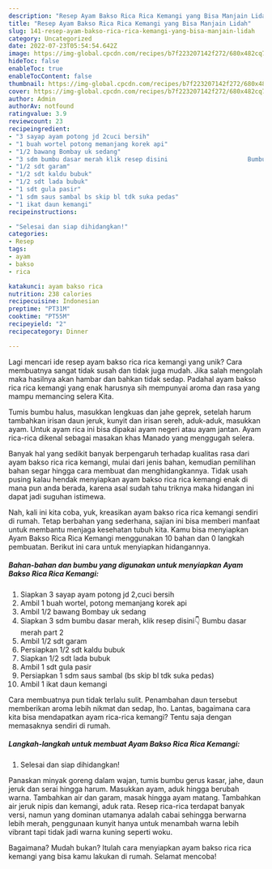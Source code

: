 ```yaml
---
description: "Resep Ayam Bakso Rica Rica Kemangi yang Bisa Manjain Lidah"
title: "Resep Ayam Bakso Rica Rica Kemangi yang Bisa Manjain Lidah"
slug: 141-resep-ayam-bakso-rica-rica-kemangi-yang-bisa-manjain-lidah
category: Uncategorized
date: 2022-07-23T05:54:54.642Z
image: https://img-global.cpcdn.com/recipes/b7f223207142f272/680x482cq70/ayam-bakso-rica-rica-kemangi-foto-resep-utama.jpg
hideToc: false
enableToc: true
enableTocContent: false
thumbnail: https://img-global.cpcdn.com/recipes/b7f223207142f272/680x482cq70/ayam-bakso-rica-rica-kemangi-foto-resep-utama.jpg
cover: https://img-global.cpcdn.com/recipes/b7f223207142f272/680x482cq70/ayam-bakso-rica-rica-kemangi-foto-resep-utama.jpg
author: Admin
authorAv: notfound
ratingvalue: 3.9
reviewcount: 23
recipeingredient:
- "3 sayap ayam potong jd 2cuci bersih"
- "1 buah wortel potong memanjang korek api"
- "1/2 bawang Bombay uk sedang"
- "3 sdm bumbu dasar merah klik resep disini                      Bumbu dasar merah part 2"
- "1/2 sdt garam"
- "1/2 sdt kaldu bubuk"
- "1/2 sdt lada bubuk"
- "1 sdt gula pasir"
- "1 sdm saus sambal bs skip bl tdk suka pedas"
- "1 ikat daun kemangi"
recipeinstructions:

- "Selesai dan siap dihidangkan!"
categories:
- Resep
tags:
- ayam
- bakso
- rica

katakunci: ayam bakso rica 
nutrition: 238 calories
recipecuisine: Indonesian
preptime: "PT31M"
cooktime: "PT55M"
recipeyield: "2"
recipecategory: Dinner

---
```





Lagi mencari ide resep ayam bakso rica rica kemangi yang unik? Cara membuatnya sangat tidak susah dan tidak juga mudah. Jika salah mengolah maka hasilnya akan hambar dan bahkan tidak sedap. Padahal ayam bakso rica rica kemangi yang enak harusnya sih mempunyai aroma dan rasa yang mampu memancing selera Kita.





Tumis bumbu halus, masukkan lengkuas dan jahe geprek, setelah harum tambahkan irisan daun jeruk, kunyit dan irisan sereh, aduk-aduk, masukkan ayam. Untuk ayam rica ini bisa dipakai ayam negeri atau ayam jantan. Ayam rica-rica dikenal sebagai masakan khas Manado yang menggugah selera.

Banyak hal yang sedikit banyak berpengaruh terhadap kualitas rasa dari ayam bakso rica rica kemangi, mulai dari jenis bahan, kemudian pemilihan bahan segar hingga cara membuat dan menghidangkannya. Tidak usah pusing kalau hendak menyiapkan ayam bakso rica rica kemangi enak di mana pun anda berada, karena asal sudah tahu triknya maka hidangan ini dapat jadi suguhan istimewa.






Nah, kali ini kita coba, yuk, kreasikan ayam bakso rica rica kemangi sendiri di rumah. Tetap berbahan yang sederhana, sajian ini bisa memberi manfaat untuk membantu menjaga kesehatan tubuh kita. Kamu bisa menyiapkan Ayam Bakso Rica Rica Kemangi menggunakan 10 bahan dan 0 langkah pembuatan. Berikut ini cara untuk menyiapkan hidangannya.

<!--inarticleads1-->

##### Bahan-bahan dan bumbu yang digunakan untuk menyiapkan Ayam Bakso Rica Rica Kemangi:

1. Siapkan 3 sayap ayam potong jd 2,cuci bersih
1. Ambil 1 buah wortel, potong memanjang korek api
1. Ambil 1/2 bawang Bombay uk sedang
1. Siapkan 3 sdm bumbu dasar merah, klik resep disini👇                      Bumbu dasar merah part 2
1. Ambil 1/2 sdt garam
1. Persiapkan 1/2 sdt kaldu bubuk
1. Siapkan 1/2 sdt lada bubuk
1. Ambil 1 sdt gula pasir
1. Persiapkan 1 sdm saus sambal (bs skip bl tdk suka pedas)
1. Ambil 1 ikat daun kemangi


Cara membuatnya pun tidak terlalu sulit. Penambahan daun tersebut memberikan aroma lebih nikmat dan sedap, lho. Lantas, bagaimana cara kita bisa mendapatkan ayam rica-rica kemangi? Tentu saja dengan memasaknya sendiri di rumah. 

<!--inarticleads2-->

##### Langkah-langkah untuk membuat Ayam Bakso Rica Rica Kemangi:


1. Selesai dan siap dihidangkan!

Panaskan minyak goreng dalam wajan, tumis bumbu gerus kasar, jahe, daun jeruk dan serai hingga harum. Masukkan ayam, aduk hingga berubah warna. Tambahkan air dan garam, masak hingga ayam matang. Tambahkan air jeruk nipis dan kemangi, aduk rata. Resep rica-rica terdapat banyak versi, namun yang dominan utamanya adalah cabai sehingga berwarna lebih merah, penggunaan kunyit hanya untuk menambah warna lebih vibrant tapi tidak jadi warna kuning seperti woku. 

Bagaimana? Mudah bukan? Itulah cara menyiapkan ayam bakso rica rica kemangi yang bisa kamu lakukan di rumah. Selamat mencoba!
